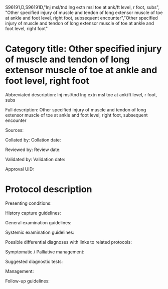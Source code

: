 S96191,D,S96191D,"Inj msl/tnd lng extn msl toe at ank/ft level, r foot, subs", "Other specified injury of muscle and tendon of long extensor muscle of toe at ankle and foot level, right foot, subsequent encounter","Other specified injury of muscle and tendon of long extensor muscle of toe at ankle and foot level, right foot"
# Category title: Other specified injury of muscle and tendon of long extensor muscle of toe at ankle and foot level, right foot

Abbreviated description: Inj msl/tnd lng extn msl toe at ank/ft level, r foot, subs

Full description: Other specified injury of muscle and tendon of long extensor muscle of toe at ankle and foot level, right foot, subsequent encounter

Sources:

Collated by:
Collation date:

Reviewed by:
Review date:

Validated by:
Validation date:

Approval UID:

# Protocol description

Presenting conditions:

History capture guidelines:

General examination guidelines:

Systemic examination guidelines:

Possible differential diagnoses with links to related protocols:

Symptomatic / Palliative management:

Suggested diagnostic tests:

Management:

Follow-up guidelines:
